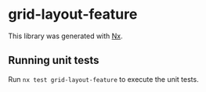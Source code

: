 # grid-layout-feature

This library was generated with [Nx](https://nx.dev).

## Running unit tests

Run `nx test grid-layout-feature` to execute the unit tests.
